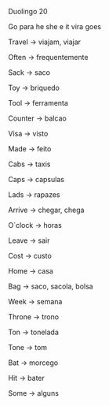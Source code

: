 <p>Duolingo 20</p><p>Go para he she e it vira goes</p><p>Travel → viajam, viajar</p><p>Often → frequentemente</p><p>Sack → saco</p><p>Toy → briquedo</p><p>Tool → ferramenta</p><p>Counter → balcao</p><p>Visa → visto</p><p>Made → feito</p><p>Cabs → taxis</p><p>Caps → capsulas</p><p>Lads → rapazes</p><p>Arrive → chegar, chega</p><p>O`clock → horas</p><p>Leave → sair</p><p>Cost → custo</p><p>Home → casa</p><p>Bag → saco, sacola, bolsa</p><p>Week → semana</p><p>Throne → trono</p><p>Ton → tonelada</p><p>Tone → tom</p><p>Bat → morcego</p><p>Hit → bater</p><p>Some → alguns</p>